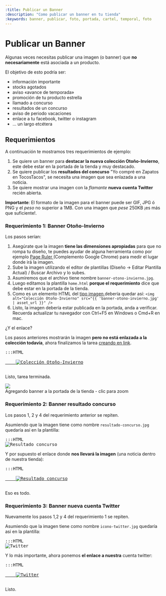 ```yaml
---
:title: Publicar un Banner
:description: "Como publicar un banner en tu tienda"
:keywords: banner, publicar, foto, portada, cartel, temporal, foto 
---
```


# Publicar un Banner 


Algunas veces necesitas publicar una imagen (o banner) que **no necesariamente** está asociada a un producto. 

El objetivo de esto podría ser:

* información importante 
* stocks agotados
* aviso «avance de temporada» 
* promoción de tu producto estrella
* llamado a concurso
* resultados de un concurso 
* aviso de periodo vacaciones
* enlace a tu facebook, twitter o instagram
* ... un largo etcétera

## Requerimientos

A continuación te mostramos tres requerimientos de ejemplo:

1. Se quiere un banner para **destacar la nueva colección Otoño-Invierno**, este debe estar en la portada de la tienda y muy destacado.
2. Se quiere publicar los **resultados del concurso** "Yo compré en Zapatos en TocosTacos", se necesita una imagen que sea enlazada a una noticia.
3. Se quiere mostrar una imagen con la _flamante_ **nueva cuenta Twitter** recién abierta. 

**Importante**: El formato de la imagen para el banner puede ser GIF, JPG ó PNG y el _peso_ no superior a 1MB. Con una imagen que _pese_ 250KB ¡es más que suficiente!.

### Requerimiento 1: Banner Otoño-Invierno

Los pasos serían:

1. Asegúrate que la imagen **tiene las dimensiones apropiadas** para que no rompa tu diseño, te puedes ayudar de alguna herramienta como por ejemplo [ Page Ruler ][1] (Complemento Google Chrome) para medir el lugar donde irá la imagen.
2. Sube la imagen utilizando el editor de plantillas (Diseño &rarr; Editar Plantilla Actual) / Buscar Archivo y lo subes. 
3. Asumiremos que el archivo tiene nombre `banner-otono-invierno.jpg`.
4. Luego editamos la plantilla `home.html` **porque el requerimiento** dice que debe estar en la portada de la tienda.
5. Como es un elemento HTML del [ tipo imagen ](http://htmldog.com/reference/htmltags/img/ "que es y como se crea una imagen en HTML") debería quedar así: `<img alt="Colección Otoño-Invierno" src="{{ 'banner-otono-invierno.jpg' | asset_url }}" />` 
6. Listo, la imagen debería estar publicada en la portada, anda a verificar. Recuerda actualizar tu navegador con Ctrl+F5 en Windows o Cmd+R en mac.

¿Y el enlace?

Los pasos anteriores mostrarán la imagen **pero no está enlazada a la colección todavía**, ahora finalizamos la tarea [creando en link](http://htmldog.com/reference/htmltags/a/ "que es y como se hace un link").

<pre>:::HTML
<a href="/collections/otono-invierno">
    <img alt="Colección Otoño-Invierno" src="{{ 'banner-twitter.png' | asset_url }}" />
</a> 
</pre>

Listo, tarea terminada. 

<div class="captura">
  <div class="c-contenido">
    <a title="Zoom" href="/img/tutoriales/tutorial-banner-original.png">
      <img src="/img/tutoriales/tutorial-banner-small.png" />
    </a>
  </div>
  <div class="c-pie">Agregando banner a la portada de la tienda - clic para zoom</div>
</div>

### Requerimiento 2: Banner resultado concurso 

Los pasos 1, 2 y 4 del requerimiento anterior se repiten. 

Asumiendo que la imagen tiene como nombre `resultado-concurso.jpg` quedaría así en la plantilla: 

<pre>:::HTML
<img alt="Resultado concurso" src="{{ 'resultado-concurso.jpg' | asset_url }}" />
</pre>

Y por supuesto el enlace donde **nos llevará la imagen** (una noticia dentro de nuestra tienda):

<pre>:::HTML
<a href="/blog/2014/3/12/resultado-concurso">
    <img alt="Resultado concurso" src="{{ 'resultado-concurso.jpg' | asset_url }}" />
</a> 
</pre>

Eso es todo.

### Requerimiento 3: Banner nueva cuenta Twitter 

Nuevamente los pasos 1,2 y 4 del requerimiento 1 se repiten.

Asumiendo que la imagen tiene como nombre `icono-twitter.jpg` quedaría así en la plantilla:

<pre>:::HTML
<img alt="Twitter" src="{{ 'icono-twitter.jpg' | asset_url }}" />
</pre>

Y lo más importante, ahora ponemos **el enlace a nuestra** cuenta twitter:

<pre>:::HTML
<a href="http://www.twitter.com/tacostacostienda">
    <img alt="Twitter" src="{{ 'icono-twitter.jpg' | asset_url }}" />
</a> 
</pre>

Listo.

[1]:https://chrome.google.com/webstore/detail/page-ruler/jlpkojjdgbllmedoapgfodplfhcbnbpn
